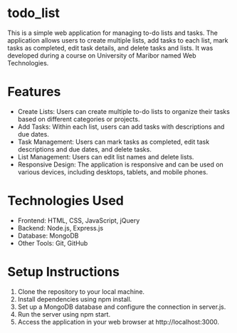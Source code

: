# todo_list

This is a simple web application for managing to-do lists and tasks. The application allows users to create multiple lists, add tasks to each list, mark tasks as completed, edit task details, and delete tasks and lists. It was developed during a course on University of Maribor named Web Technologies.

# Features
- Create Lists: Users can create multiple to-do lists to organize their tasks based on different categories or projects.
- Add Tasks: Within each list, users can add tasks with descriptions and due dates.
- Task Management: Users can mark tasks as completed, edit task descriptions and due dates, and delete tasks.
- List Management: Users can edit list names and delete lists.
- Responsive Design: The application is responsive and can be used on various devices, including desktops, tablets, and mobile phones.

# Technologies Used
- Frontend: HTML, CSS, JavaScript, jQuery
- Backend: Node.js, Express.js
- Database: MongoDB
- Other Tools: Git, GitHub

# Setup Instructions
1. Clone the repository to your local machine.
2. Install dependencies using npm install.
3. Set up a MongoDB database and configure the connection in server.js.
4. Run the server using npm start.
5. Access the application in your web browser at http://localhost:3000.
